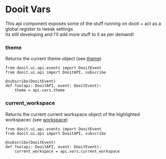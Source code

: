# Dooit Vars

This api component exposes some of the stuff running on dooit + act as a global register to tweak settings \
Its still developing and I'll add more stuff to it as per demand!

### theme

Returns the current theme object (see [theme](../configuration/theme.md))

```py{6}
from dooit.ui.api.events import DooitEvent
from dooit.ui.api import DooitAPI, subscribe

@subscribe(DooitEvent)
def foo(api: DooitAPI, event: DooitEvent):
    theme = api.vars.theme
```

### current_workspace

Returns the current current workspace object of the highlighted workspacec (see [workspace](../backend/workspace.md))

```py{6}
from dooit.ui.api.events import DooitEvent
from dooit.ui.api import DooitAPI, subscribe

@subscribe(DooitEvent)
def foo(api: DooitAPI, event: DooitEvent):
    current_workspace = api.vars.current_workspace
```
